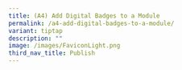 ```yaml
---
title: (A4) Add Digital Badges to a Module
permalink: /a4-add-digital-badges-to-a-module/
variant: tiptap
description: ""
image: /images/FaviconLight.png
third_nav_title: Publish
---
```

<p></p>